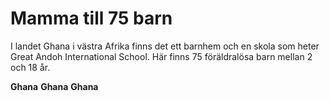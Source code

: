 # Mamma till 75 barn
I landet Ghana i västra Afrika finns det ett barnhem och en skola som heter Great Andoh International School. Här finns 75 föräldralösa barn mellan 2 och 18 år.

**Ghana**
**Ghana**
**Ghana**

<!--stackedit_data:
eyJoaXN0b3J5IjpbMTYwMjUwNjYzNyw3MzA5OTgxMTZdfQ==
-->